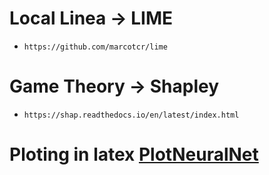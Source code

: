 # Local Linea -> LIME
* `https://github.com/marcotcr/lime`

# Game Theory -> Shapley
* `https://shap.readthedocs.io/en/latest/index.html`

# Ploting in latex [PlotNeuralNet](https://github.com/HarisIqbal88/PlotNeuralNet)
